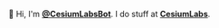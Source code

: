 👋 Hi, I'm **[@CesiumLabsBot](https://github.com/CesiumLabsBot)**. I do stuff at **[CesiumLabs](https://github.com/CesiumLabs)**.
